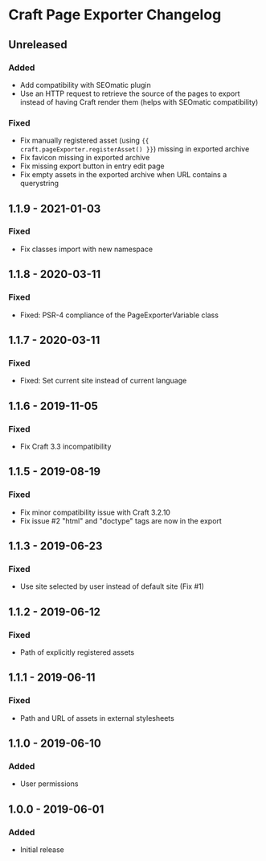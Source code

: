 # Craft Page Exporter Changelog

## Unreleased
### Added
- Add compatibility with SEOmatic plugin
- Use an HTTP request to retrieve the source of the pages to export instead of
  having Craft render them (helps with SEOmatic compatibility)
### Fixed
- Fix manually registered asset (using
  `{{ craft.pageExporter.registerAsset() }}`) missing in exported archive
- Fix favicon missing in exported archive
- Fix missing export button in entry edit page
- Fix empty assets in the exported archive when URL contains a querystring

## 1.1.9 - 2021-01-03
### Fixed
- Fix classes import with new namespace

## 1.1.8 - 2020-03-11
### Fixed
- Fixed: PSR-4 compliance of the PageExporterVariable class

## 1.1.7 - 2020-03-11
### Fixed
- Fixed: Set current site instead of current language

## 1.1.6 - 2019-11-05
### Fixed
- Fix Craft 3.3 incompatibility

## 1.1.5 - 2019-08-19
### Fixed
- Fix minor compatibility issue with Craft 3.2.10
- Fix issue #2 "html" and "doctype" tags are now in the export

## 1.1.3 - 2019-06-23
### Fixed
- Use site selected by user instead of default site (Fix #1)

## 1.1.2 - 2019-06-12
### Fixed
- Path of explicitly registered assets

## 1.1.1 - 2019-06-11
### Fixed
- Path and URL of assets in external stylesheets

## 1.1.0 - 2019-06-10
### Added
- User permissions

## 1.0.0 - 2019-06-01
### Added
- Initial release
